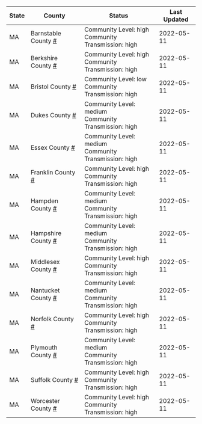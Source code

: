 State | County | Status | Last Updated
--- | --- | --- | --- 
MA | Barnstable County <a href="#barnstable_county">#</a> | <a name="barnstable_county"></a>Community Level: high<br/>Community Transmission: high | 2022-05-11
MA | Berkshire County <a href="#berkshire_county">#</a> | <a name="berkshire_county"></a>Community Level: high<br/>Community Transmission: high | 2022-05-11
MA | Bristol County <a href="#bristol_county">#</a> | <a name="bristol_county"></a>Community Level: low<br/>Community Transmission: high | 2022-05-11
MA | Dukes County <a href="#dukes_county">#</a> | <a name="dukes_county"></a>Community Level: medium<br/>Community Transmission: high | 2022-05-11
MA | Essex County <a href="#essex_county">#</a> | <a name="essex_county"></a>Community Level: medium<br/>Community Transmission: high | 2022-05-11
MA | Franklin County <a href="#franklin_county">#</a> | <a name="franklin_county"></a>Community Level: high<br/>Community Transmission: high | 2022-05-11
MA | Hampden County <a href="#hampden_county">#</a> | <a name="hampden_county"></a>Community Level: medium<br/>Community Transmission: high | 2022-05-11
MA | Hampshire County <a href="#hampshire_county">#</a> | <a name="hampshire_county"></a>Community Level: medium<br/>Community Transmission: high | 2022-05-11
MA | Middlesex County <a href="#middlesex_county">#</a> | <a name="middlesex_county"></a>Community Level: high<br/>Community Transmission: high | 2022-05-11
MA | Nantucket County <a href="#nantucket_county">#</a> | <a name="nantucket_county"></a>Community Level: medium<br/>Community Transmission: high | 2022-05-11
MA | Norfolk County <a href="#norfolk_county">#</a> | <a name="norfolk_county"></a>Community Level: high<br/>Community Transmission: high | 2022-05-11
MA | Plymouth County <a href="#plymouth_county">#</a> | <a name="plymouth_county"></a>Community Level: medium<br/>Community Transmission: high | 2022-05-11
MA | Suffolk County <a href="#suffolk_county">#</a> | <a name="suffolk_county"></a>Community Level: high<br/>Community Transmission: high | 2022-05-11
MA | Worcester County <a href="#worcester_county">#</a> | <a name="worcester_county"></a>Community Level: high<br/>Community Transmission: high | 2022-05-11
